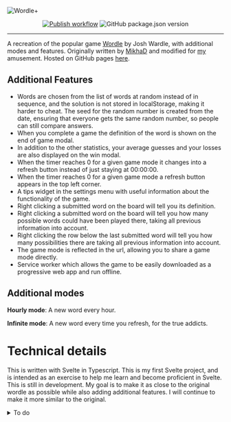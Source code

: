 ![Wordle+](https://raw.githubusercontent.com/ansible42/wordle/main/public/img/og_1200x630.png)
<div align="center">
  <a href="https://ansible42.github.io/wordle/" ><img src="https://github.com/ansible42/wordle/workflows/Publish/badge.svg?branch=main" alt="Publish workflow"/></a>
  <img src="https://img.shields.io/github/package-json/v/ansible42/wordle" alt="GitHub package.json version" />
</div>

---
A recreation of the popular game [Wordle](https://www.powerlanguage.co.uk/wordle/) by Josh Wardle, with additional modes and features.  Originally written by [MikhaD](https://github.com/mikhad) and modified for [my](https://github.com/ansible42) amusement. 
Hosted on GitHub pages [here](https://ansible42.github.io/wordle).  

## Additional Features
- Words are chosen from the list of words at random instead of in sequence, and the solution is not stored in localStorage, making it harder to cheat. The seed for the random number is created from the date, ensuring that everyone gets the same random number, so people can still compare answers.
- When you complete a game the definition of the word is shown on the end of game modal.
- In addition to the other statistics, your average guesses and your losses are also displayed on the win modal.
- When the timer reaches 0 for a given game mode it changes into a refresh button instead of just staying at 00:00:00.
- When the timer reaches 0 for a given game mode a refresh button appears in the top left corner.
- A tips widget in the settings menu with useful information about the functionality of the game.
- Right clicking a submitted word on the board will tell you its definition.
- Right clicking a submitted word on the board will tell you how many possible words could have been played there, taking all previous information into account.
- Right clicking the row below the last submitted word will tell you how many possibilities there are taking all previous information into account.
- The game mode is reflected in the url, allowing you to share a game mode directly.
- Service worker which allows the game to be easily downloaded as a progressive web app and run offline.

## Additional modes
**Hourly mode**: A new word every hour.

**Infinite mode**: A new word every time you refresh, for the true addicts.

# Technical details
This is written with Svelte in Typescript. This is my first Svelte project, and is intended as an exercise to help me learn and become proficient in Svelte.
This is still in development. My goal is to make it as close to the original wordle as possible while also adding additional features. I will continue to make it more similar to the original.

<details>
<summary>To do</summary>

# To Do
## Before Release

## Less serious
- Consider adding notification when new word is available sometime in the morning.
- Fix nonsense with timings & delay variable
- Distinguish between failing to fetch definition and no definition found. If it failed to fetch the definition, add a retry button
- Tidy up animation code and make animation mechanism consistant (if possible)
- Look into improving the performance

## Done
- Add routes for the different game modes so you can share a game mode
- Improve full screen modals on mobile
- Add manifest.json and make it into a PWA
- add right click menu on rows that allows you to get the dictionary definition for that row
- get rid of magic numbers (for length of word and number of guesses)
- Prevent mode symbol overflowing screen.
- Personalize images
- Close context menu when left or right click occurs anywhere
- if a row is right clicked show the number of possible words that could have been played in that row
- Add option to definition for how many alternate definitions to show
- remove unused css variables
- In shared text say X/6 instead of 7/6 if failed
- fix modal width scaling
- Add gallery type tip widget to settings
- Add winning toasts
- Add link to repo in settings if people find bugs
- Add animations
- disallow players from turning hard mode on if the current game wouldn't be possible in hard mode
- Add toasts
- Add timer which turns into a refresh button
- add a refresh button next to the tutorial button when a new wordle is available for a given mode
- Add google analytics to track number of visitors
- Add game mode to shared data
- Add guess distribution
- Add version to readme
- Add Deploy workflow badge to readme
- Add changes & additions to README
- Pressing escape should close open modals
- Implement hard mode
- Add statistics button if you have completed one or more games
- Add tutorial
- Implement fail state
- Implement word number
- Break streak if the player isn't back the next day (if daySeed - lastGame > 86400000)
- Consolidate all mentions of the different game modes to make it easier to add more modes
- Add option to change game mode in settings (along with description of what mode does?)
- Prevent Definition component from making api request every time mode is changed

# Bugs
- Definition frequently fails to be fetched
- ~~Not reactive enough, goes offscreen on mobile~~
- ~~Number of guesses not being recorded properly~~
- ~~Board does not scale~~
- ~~Mode symbol not in the correct place on different sized screens (Make it part of the board so that it stays behind it)~~
- ~~Game not refreshing on reload where it should be (may require saving last on in game state)~~
</details>
